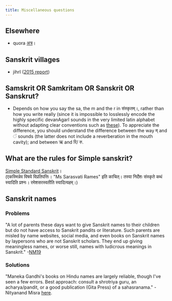 ```yaml
---
title: Miscellaneous questions
---
```


## Elsewhere
- quora [अत्र](https://www.quora.com/search?q=sanskrit)।

## Sanskrit villages
- jihrI ([2015 report](http://list.indology.info/pipermail/indology_list.indology.info/2016-January/042636.html))
    
## Samskrit OR Samkritam OR Sanskrit OR Sanskrut?
- Depends on how you say the sa, the m and the r in संस्कृतम्।, rather than how you write really (since it is impossible to losslessly encode the highly specific devanAgarI sounds in the very limited latin alphabet without adapting clear conventions such as [these](http://en.wikipedia.org/wiki/Devanagari_transliteration)). To appreciate the difference, you should understand the difference between the way म् and ं sounds (the latter does not include a reverberation in the mouth cavity); and between ऋ and रि/ रु.

## What are the rules for Simple sanskrit?
[Simple Standard Sanskrit](https://archive.org/details/simple-standard-sanskrit/mode/2up)।  
(एकस्मिन्नेव विषये विप्रतिपत्तिः।  "Ms Sarasvati Rames" इति काचित्। तस्या निर्देशः संस्कृते कथं स्यादिति प्रश्नः। रमेशसरस्वतीति स्यादित्यहम्।)

## Sanskrit names
### Problems
"A lot of parents these days want to give Sanskrit names to their children but do not have access to Sanskrit pandits or literature. Such parents are misled by name websites, social media, and even books on Sanskrit names by laypersons who are not Sanskrit scholars. They end up giving meaningless names, or worse still, names with ludicrous meanings in Sanskrit." -[NM19](http://newsletter.iimbaa.org/trailblazers-sanskrit-scholar-nityanand-misra-pgp-2007/)

### Solutions
"Maneka Gandhi's books on Hindu names are largely reliable, though I've seen a few errors. Best approach: consult a shrotriya guru, an acharya/pandit, or a good publication (Gita Press) of a sahasranama." - Nityanand Misra [here](https://twitter.com/MisraNityanand/status/1167297434201948161).